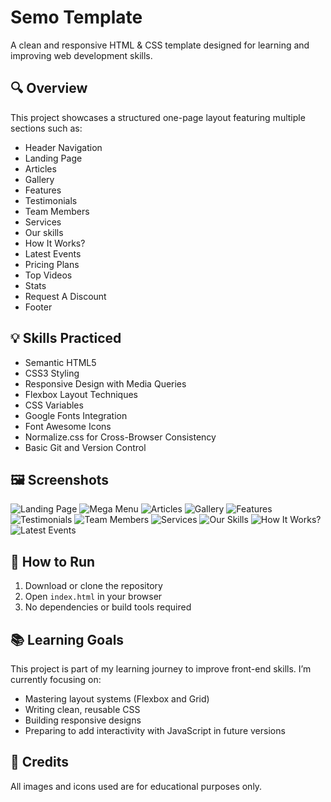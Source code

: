 # Semo Template

A clean and responsive HTML & CSS template designed for learning and improving web development skills.

## 🔍 Overview

This project showcases a structured one-page layout featuring multiple sections such as:

- Header Navigation
- Landing Page
- Articles
- Gallery
- Features
- Testimonials
- Team Members
- Services
- Our skills
- How It Works?
- Latest Events
- Pricing Plans
- Top Videos
- Stats
- Request A Discount
- Footer

## 💡 Skills Practiced

- Semantic HTML5
- CSS3 Styling
- Responsive Design with Media Queries
- Flexbox Layout Techniques
- CSS Variables
- Google Fonts Integration
- Font Awesome Icons
- Normalize.css for Cross-Browser Consistency
- Basic Git and Version Control

## 🖼 Screenshots

![Landing Page](images/screenshots/landing-page.png)
![Mega Menu](images/screenshots/other-links-Mega-Menu.png)
![Articles](images/screenshots/articles.png)
![Gallery](images/screenshots/gallery.png)
![Features](images/screenshots/features.png)
![Testimonials](images/screenshots/testimonials.png)
![Team Members](images/screenshots/team-members.png)
![Services](images/screenshots/services.png)
![Our Skills](images/screenshots/our-skills.png)
![How It Works?](images/screenshots/how-it-works.png)
![Latest Events](images/screenshots/latest-events.png)

## 🚀 How to Run

1. Download or clone the repository
2. Open `index.html` in your browser
3. No dependencies or build tools required

## 📚 Learning Goals

This project is part of my learning journey to improve front-end skills. I’m currently focusing on:

- Mastering layout systems (Flexbox and Grid)
- Writing clean, reusable CSS
- Building responsive designs
- Preparing to add interactivity with JavaScript in future versions

## 🙌 Credits

All images and icons used are for educational purposes only.

